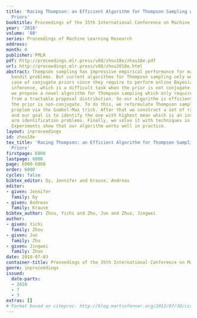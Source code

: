 ```yaml
---
title: 'Racing Thompson: an Efficient Algorithm for Thompson Sampling with Non-conjugate
  Priors'
booktitle: Proceedings of the 35th International Conference on Machine Learning
year: '2018'
volume: '80'
series: Proceedings of Machine Learning Research
address: 
month: 0
publisher: PMLR
pdf: http://proceedings.mlr.press/v80/zhou18e/zhou18e.pdf
url: http://proceedings.mlr.press/v80/zhou2018e.html
abstract: Thompson sampling has impressive empirical performance for many multi-armed
  bandit problems. But current algorithms for Thompson sampling only work for the
  case of conjugate priors since they require to perform online Bayesian posterior
  inference, which is a difficult task when the prior is not conjugate. In this paper,
  we propose a novel algorithm for Thompson sampling which only requires to draw samples
  from a tractable proposal distribution. So our algorithm is efficient even when
  the prior is non-conjugate. To do this, we reformulate Thompson sampling as an optimization
  proplem via the Gumbel-Max trick. After that we construct a set of random variables
  and our goal is to identify the one with highest mean which is an instance of best
  arm identification problems. Finally, we solve it with techniques in best arm identification.
  Experiments show that our algorithm works well in practice.
layout: inproceedings
id: zhou18e
tex_title: 'Racing Thompson: an Efficient Algorithm for Thompson Sampling with Non-conjugate
  Priors'
firstpage: 6000
lastpage: 6008
page: 6000-6008
order: 6000
cycles: false
bibtex_editor: Dy, Jennifer and Krause, Andreas
editor:
- given: Jennifer
  family: Dy
- given: Andreas
  family: Krause
bibtex_author: Zhou, Yichi and Zhu, Jun and Zhuo, Jingwei
author:
- given: Yichi
  family: Zhou
- given: Jun
  family: Zhu
- given: Jingwei
  family: Zhuo
date: 2018-07-03
container-title: Proceedings of the 35th International Conference on Machine Learning
genre: inproceedings
issued:
  date-parts:
  - 2018
  - 7
  - 3
extras: []
# Format based on citeproc: http://blog.martinfenner.org/2013/07/30/citeproc-yaml-for-bibliographies/
---
```

